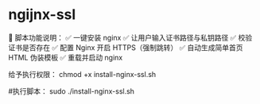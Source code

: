 # ngijnx-ssl
🎯 脚本功能说明：
✅ 一键安装 nginx
✅ 让用户输入证书路径与私钥路径
✅ 校验证书是否存在
✅ 配置 Nginx 开启 HTTPS（强制跳转）
✅ 自动生成简单首页 HTML 伪装模板
✅ 重载并启动 nginx



给予执行权限：
chmod +x install-nginx-ssl.sh

 
#执行脚本：
sudo ./install-nginx-ssl.sh
